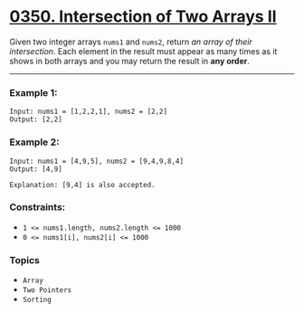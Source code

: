 # [0350. Intersection of Two Arrays II](https://leetcode.com/problems/intersection-of-two-arrays-ii/ "The LeetCode link")

Given two integer arrays `nums1` and `nums2`, return *an array of their intersection*. Each element in the result must appear as many times as it shows in both arrays and you may return the result in **any order**.

---

### Example 1:
```
Input: nums1 = [1,2,2,1], nums2 = [2,2]
Output: [2,2]
```

### Example 2:
```
Input: nums1 = [4,9,5], nums2 = [9,4,9,8,4]
Output: [4,9]

Explanation: [9,4] is also accepted.
```

### Constraints:

* `1 <= nums1.length, nums2.length <= 1000`
* `0 <= nums1[i], nums2[i] <= 1000`

### Topics

* `Array`
* `Two Pointers`
* `Sorting` 